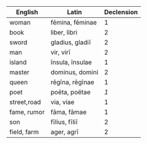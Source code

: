 English     | Latin             | Declension 
------------|-------------------|----------
woman       | fēmina, fēminae   | 1
book        | liber, libri      | 2
sword       | gladius, gladiī   | 2
man         | vir, virī         | 2
island      | īnsula, īnsulae   | 1
master      | dominus, domini   | 2
queen       | rēgīna, rēgīnae   | 1
poet        | poēta, poëtae     | *1*
street,road | via, viae         | 1
fame, rumor | fāma, fāmae       | 1
son         | fīlius, fīliī     | 2
field, farm | ager, agrī        | 2